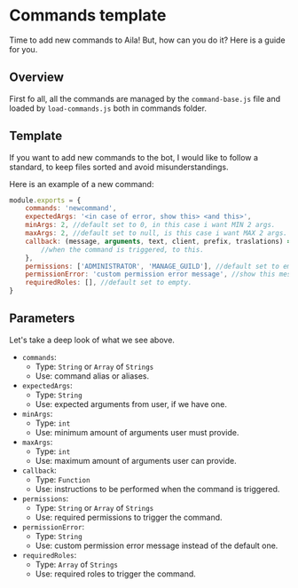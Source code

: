 # Commands template

Time to add new commands to Aila! But, how can you do it? Here is a guide for you.

## Overview

First fo all, all the commands are managed by the `command-base.js` file and loaded by `load-commands.js` both in commands folder.

## Template

If you want to add new commands to the bot, I would like to follow a standard, to keep files sorted and avoid misunderstandings.

Here is an example of a new command:
```javascript
module.exports = {
    commands: 'newcommand',
    expectedArgs: '<in case of error, show this> <and this>',
    minArgs: 2, //default set to 0, in this case i want MIN 2 args.
    maxArgs: 2, //default set to null, is this case i want MAX 2 args.
    callback: (message, arguments, text, client, prefix, traslations) => {
        //when the command is triggered, to this.
    },
    permissions: ['ADMINISTRATOR', 'MANAGE_GUILD'], //default set to empty.
    permissionError: 'custom permission error message', //show this message instead of the default one.
    requiredRoles: [], //default set to empty.
}
```

## Parameters

Let's take a deep look of what we see above.

- `commands`:
  - Type: `String` or `Array` of `Strings`
  - Use: command alias or aliases. 
- `expectedArgs`:
  - Type: `String`
  - Use: expected arguments from user, if we have one.
- `minArgs`:
  - Type: `int`
  - Use: minimum amount of arguments user must provide.
- `maxArgs`:
  - Type: `int`
  - Use: maximum amount of arguments user can provide.
- `callback`:
  - Type: `Function`
  - Use: instructions to be performed when the command is triggered.
- `permissions`:
  - Type: `String` or `Array` of `Strings`
  - Use: required permissions to trigger the command.
- `permissionError`:
  - Type: `String`
  - Use: custom permission error message instead of the default one.
- `requiredRoles`:
  - Type: `Array` of `Strings`
  - Use: required roles to trigger the command.